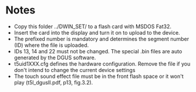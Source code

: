 # Notes

* Copy this folder ../DWIN_SET/ to a flash card with MSDOS Fat32.
* Insert the card into the display and turn it on to upload to the device. 
* The prefixed number is mandatory and determines the segment number (ID) where the file is uploaded.
* IDs 13, 14 and 22 must not be changed. The special .bin files are auto generated by the DGUS software.
* t5uid1XXX.cfg defines the hardware configuration. Remove the file if you don't intend to change the current device settings
* The touch sound effect file must be in the front flash space or it won't play (t5l_dgusII.pdf, p13, fig.3.2).
